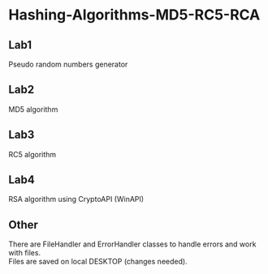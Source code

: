 # Hashing-Algorithms-MD5-RC5-RCA

## Lab1
  Pseudo random numbers generator
  
## Lab2
  MD5 algorithm
  
## Lab3
  RC5 algorithm

## Lab4
  RSA algorithm using CryptoAPI (WinAPI)

## Other
  There are FileHandler and ErrorHandler classes to handle errors and work with files. <br>
  Files are saved on local DESKTOP (changes needed).
  
  
